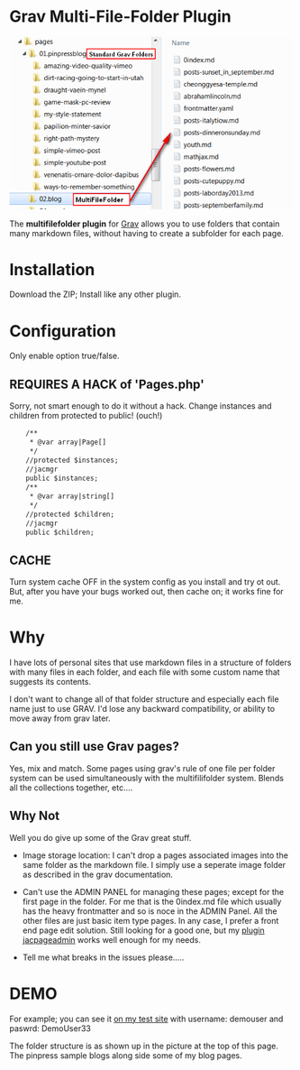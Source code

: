 ﻿# Grav Multi-File-Folder Plugin

![](assets/screenshot.png)

The **multifilefolder plugin** for [Grav](http://github.com/getgrav/grav) allows 
you to use folders that contain many markdown files, without having to create a subfolder for each page.

# Installation

Download the ZIP; Install like any other plugin.

# Configuration

Only enable option true/false.

## REQUIRES A HACK of 'Pages.php'

Sorry, not smart enough to do it without a hack. Change instances and children from protected to public! (ouch!)
~~~~
    /**
     * @var array|Page[]
     */
    //protected $instances;
    //jacmgr
    public $instances;
    /**
     * @var array|string[]
     */
    //protected $children;
    //jacmgr
    public $children;
~~~~

## CACHE

Turn system cache OFF in the system config as you install and try ot out. But, after you have your bugs worked out, then cache on; it works fine for me.

# Why

I have lots of personal sites that use markdown files in a structure of folders with many files in each folder, and each file with some custom name that suggests its contents.

I don't want to change all of that folder structure and especially each file name just to use GRAV.  I'd lose any backward compatibility, or ability to move away from grav later.

## Can you still use Grav pages?

Yes, mix and match.  Some pages using grav's rule of one file per folder system can be used simultaneously with the multifilifolder system.  Blends all the collections together, etc....

## Why Not

Well you do give up some of the Grav great stuff.
  
* Image storage location: I can't drop a pages associated images into the same folder as the markdown file.  I simply use a seperate image folder as described in the grav documentation.

* Can't use the ADMIN PANEL for managing these pages; except for the first page in the folder.  For me that is the 0index.md file which usually has the heavy frontmatter and so is noce in the ADMIN Panel. All the other files are just basic item type pages.  In any case, I prefer a front end page edit solution. Still looking for a good one, but my [plugin jacpageadmin](https://github.com/jacmgr/grav-plugin-jacpageadmin) works well enough for my needs.

* Tell me what breaks in the issues please..... 

# DEMO

For example; you can see it [on my test site](http://jhinline.com/grav/pin01/) with username: demouser and paswrd: DemoUser33

The folder structure is as shown up in the picture at the top of this page.  The pinpress sample blogs along side some of my blog pages.


